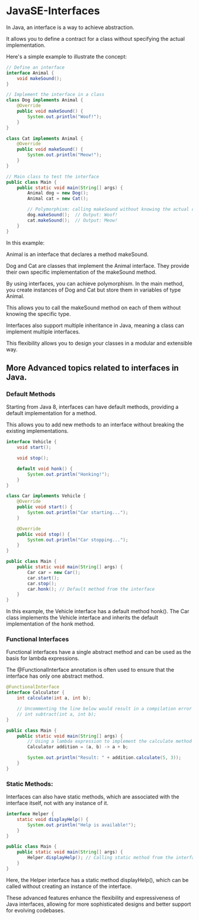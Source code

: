 # JavaSE-Interfaces

In Java, an interface is a way to achieve abstraction. 

It allows you to define a contract for a class without specifying the actual implementation. 

Here's a simple example to illustrate the concept:

```java
// Define an interface
interface Animal {
    void makeSound();
}

// Implement the interface in a class
class Dog implements Animal {
    @Override
    public void makeSound() {
        System.out.println("Woof!");
    }
}

class Cat implements Animal {
    @Override
    public void makeSound() {
        System.out.println("Meow!");
    }
}

// Main class to test the interface
public class Main {
    public static void main(String[] args) {
        Animal dog = new Dog();
        Animal cat = new Cat();

        // Polymorphism: calling makeSound without knowing the actual class
        dog.makeSound();  // Output: Woof!
        cat.makeSound();  // Output: Meow!
    }
}
```

In this example:

Animal is an interface that declares a method makeSound.

Dog and Cat are classes that implement the Animal interface. They provide their own specific implementation of the makeSound method.

By using interfaces, you can achieve polymorphism. In the main method, you create instances of Dog and Cat but store them in variables of type Animal.

This allows you to call the makeSound method on each of them without knowing the specific type.

Interfaces also support multiple inheritance in Java, meaning a class can implement multiple interfaces. 

This flexibility allows you to design your classes in a modular and extensible way.

## More Advanced topics related to interfaces in Java.

### Default Methods
Starting from Java 8, interfaces can have default methods, providing a default implementation for a method. 

This allows you to add new methods to an interface without breaking the existing implementations.

```java
interface Vehicle {
    void start();

    void stop();

    default void honk() {
        System.out.println("Honking!");
    }
}

class Car implements Vehicle {
    @Override
    public void start() {
        System.out.println("Car starting...");
    }

    @Override
    public void stop() {
        System.out.println("Car stopping...");
    }
}

public class Main {
    public static void main(String[] args) {
        Car car = new Car();
        car.start();
        car.stop();
        car.honk(); // Default method from the interface
    }
}
```

In this example, the Vehicle interface has a default method honk(). The Car class implements the Vehicle interface and inherits the default implementation of the honk method.

### Functional Interfaces

Functional interfaces have a single abstract method and can be used as the basis for lambda expressions. 

The @FunctionalInterface annotation is often used to ensure that the interface has only one abstract method.

```java
@FunctionalInterface
interface Calculator {
    int calculate(int a, int b);

    // Uncommenting the line below would result in a compilation error
    // int subtract(int a, int b);
}

public class Main {
    public static void main(String[] args) {
        // Using a lambda expression to implement the calculate method
        Calculator addition = (a, b) -> a + b;

        System.out.println("Result: " + addition.calculate(5, 3));
    }
}
```

### Static Methods:

Interfaces can also have static methods, which are associated with the interface itself, not with any instance of it.

```java
interface Helper {
    static void displayHelp() {
        System.out.println("Help is available!");
    }
}

public class Main {
    public static void main(String[] args) {
        Helper.displayHelp(); // Calling static method from the interface
    }
}
```

Here, the Helper interface has a static method displayHelp(), which can be called without creating an instance of the interface.

These advanced features enhance the flexibility and expressiveness of Java interfaces, allowing for more sophisticated designs and better support for evolving codebases.
